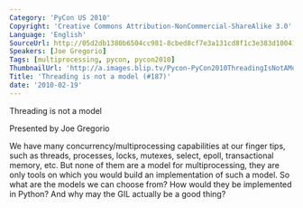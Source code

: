 ```yaml
---
Category: 'PyCon US 2010'
Copyright: 'Creative Commons Attribution-NonCommercial-ShareAlike 3.0'
Language: 'English'
SourceUrl: http://05d2db1380b6504cc981-8cbed8cf7e3a131cd8f1c3e383d10041.r93.cf2.rackcdn.com/pycon-us-2010/270_threading-is-not-a-model-187.m4v
Speakers: [Joe Gregorio]
Tags: [multiprocessing, pycon, pycon2010]
ThumbnailUrl: 'http://a.images.blip.tv/Pycon-PyCon2010ThreadingIsNotAModel187938-427.jpg'
Title: 'Threading is not a model (#187)'
date: '2010-02-19'
---
```

Threading is not a model

  
Presented by Joe Gregorio

  
We have many concurrency/multiprocessing capabilities at our finger tips, such
as threads, processes, locks, mutexes, select, epoll, transactional memory,
etc. But none of them are a model for multiprocessing, they are only tools on
which you would build an implementation of such a model. So what are the
models we can choose from? How would they be implemented in Python? And why
may the GIL actually be a good thing?
